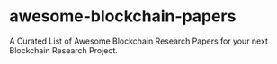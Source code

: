 # awesome-blockchain-papers
A Curated List of Awesome Blockchain Research Papers for your next Blockchain Research Project.
